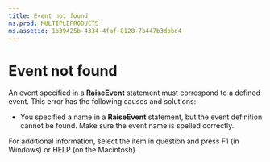 ```yaml
---
title: Event not found
ms.prod: MULTIPLEPRODUCTS
ms.assetid: 1b39425b-4334-4faf-8128-7b447b3dbbd4
---
```



# Event not found
An event specified in a  **RaiseEvent** statement must correspond to a defined event. This error has the following causes and solutions:


- You specified a name in a  **RaiseEvent** statement, but the event definition cannot be found. Make sure the event name is spelled correctly.
    

For additional information, select the item in question and press F1 (in Windows) or HELP (on the Macintosh).

